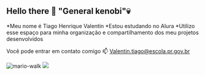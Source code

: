 ## Hello there 👋 "General kenobi"💀

*Meu nome é Tiago Henrique Valentin
*Estou estudando no Alura
*Utilizo esse espaço para minha organização e compartilhamento dos meu projetos desenvolvidos

Você pode entrar em contato comigo 📫
Valentin.tiago@escola.pr.gov.br

![mario-walk](https://github.com/Moshu-png/Moshu-png/assets/173382057/83cb939e-7a1c-4cdc-96c6-eae971a7a37b)
![](link)
